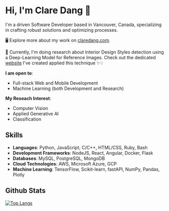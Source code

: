 # Hi, I'm Clare Dang 🌱

I'm a driven Software Developer based in Vancouver, Canada, specializing in crafting robust solutions and optimizing processes.

🖥 Explore more about my work on <a href="https://claredang.com/#/">claredang.com</a>.

🔭 Currently, I'm doing research about Interior Design Styles detection using a Deep-Learning Model for Reference Images. Check out the dedicated <a href="https://dream-home-server-umber.vercel.app">website</a> I've created applied this technique ✨💡

**I am open to**:

- Full-stack Web and Mobile Development
- Machine Learning (both Development and Research)

**My Reseach Interest**:

- Computer Vision
- Applied Generative AI
- Classification

## Skills

- **Languages**: Python, JavaScript, C/C++, HTML/CSS, Ruby, Bash
- **Development Frameworks**: NodeJS, React, Angular, Docker, Flask
- **Databases**: MySQL, PostgreSQL, MongoDB
- **Cloud Technologies**: AWS, Microsoft Azure, GCP
- **Machine Learning**: TensorFlow, Scikit-learn, fastAPI, NumPy, Pandas, Plotly

## Github Stats

[![Top Langs](https://github-readme-stats-pi-five-30.vercel.app/api/top-langs/?username=claredang&layout=compact&theme=react&langs_count=10)](https://github.com/anuraghazra/github-readme-stats)

